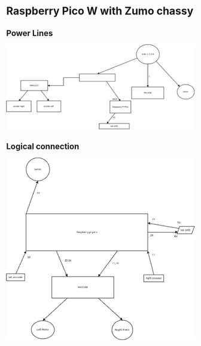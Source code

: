 # Raspberry Pico W with Zumo chassy

## Power Lines

![power lines](docs/power_lines.jpeg)

## Logical connection

![logical connections](docs/logical_connections.jpeg)
